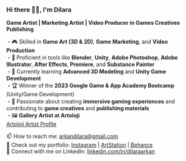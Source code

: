 ### Hi there 👋🏻, I'm Dilara  
**Game Artist | Marketing Artist | Video Producer in Games Creatives Publishing**

・🎮 Skilled in **Game Art (3D & 2D)**, **Game Marketing**, and **Video Production**  
・🎨 Proficient in tools like **Blender**, **Unity**, **Adobe Photoshop**, **Adobe Illustrator**, **After Effects**, **Premiere**, and **Substance Painter**  
・🌱 Currently learning **Advanced 3D Modeling** and **Unity Game Development**  
・🏆 Winner of the **2023 Google Game & App Academy Bootcamp** (Unity/Game Development)  
・🎯 Passionate about creating **immersive gaming experiences** and contributing to **game creatives** and **publishing materials**  
・🖼️ **Gallery Artist at Artoloji**  
[Artoloji Artist Profile](https://www.artoloji.com.tr/sanatcilar/dilara-arkan/)

📫 How to reach me: arkandilara@gmail.com  
📁 Check out my portfolio: [Instagram](https://www.instagram.com/polydilara/) | [ArtStation](https://www.artstation.com/dilaraarkan) | [Behance](https://www.behance.net/dilaraarkan)  
🔗 Connect with me on LinkedIn: [linkedin.com/in/dilaraarkan](https://www.linkedin.com/in/dilaraarkan)
